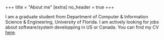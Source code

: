 +++
title = "About me"
[extra]
no_header = true
+++


I am a graduate student from Department of Computer & Information Science & Engineering, University of Florida. I am actively looking for jobs about software/system developping in US or Canada. You can find my CV [here](https://github.com/xhorn-pan/resume/blob/master/xinghua_pan_resume.pdf). 